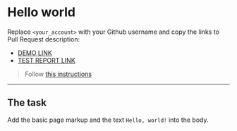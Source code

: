 # Hello world
Replace `<your_account>` with your Github username and copy the links to Pull Request description:
- [DEMO LINK](https://PastolNapas.github.io/layout_hello-world/)
- [TEST REPORT LINK](https://PastolNapas.github.io/layout_hello-world/report/html_report/)

> Follow [this instructions](https://mate-academy.github.io/layout_task-guideline/#how-to-solve-the-layout-tasks-on-github)
___

## The task 
Add the basic page markup and the text `Hello, world!` into the body.
